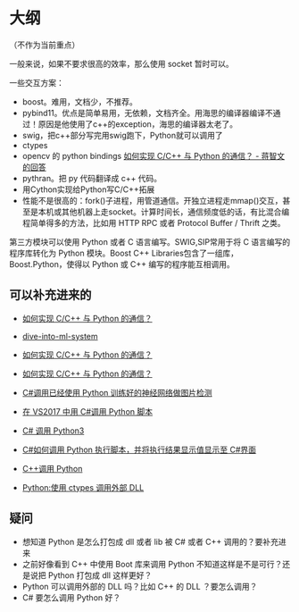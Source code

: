 # 大纲

（不作为当前重点）

一般来说，如果不要求很高的效率，那么使用 socket 暂时可以。


一些交互方案：

- boost。难用，文档少，不推荐。
- pybind11。优点是简单易用，无依赖，文档齐全。用海思的编译器编译不通过！原因是他使用了c++的exception，海思的编译器太老了。
- swig，把c++部分写完用swig跑下，Python就可以调用了
- ctypes
- opencv 的 python bindings [如何实现 C/C++ 与 Python 的通信？ - 蒋智文的回答](https://www.zhihu.com/question/23003213/answer/765979135)
- pythran。把 py 代码翻译成 c++ 代码。
- 用Cython实现给Python写C/C++拓展 
- 性能不是很高的：fork()子进程，用管道通信。开独立进程走mmap()交互，甚至是本机或其他机器上走socket。计算时间长，通信频度低的话，有比混合编程简单得多的方法，比如用 HTTP RPC 或者 Protocol Buffer / Thrift 之类。




第三方模块可以使用 Python 或者 C 语言编写。SWIG,SIP常用于将 C 语言编写的程序库转化为 Python 模块。Boost C++ Libraries包含了一组库，Boost.Python，使得以 Python 或 C++ 编写的程序能互相调用。




## 可以补充进来的

- [如何实现 C/C++ 与 Python 的通信？](https://www.zhihu.com/question/23003213)

- [dive-into-ml-system](https://github.com/wepe/dive-into-ml-system)

- [如何实现 C/C++ 与 Python 的通信？](https://www.zhihu.com/question/23003213/answer/765979135)


- [如何实现 C/C++ 与 Python 的通信？](https://www.zhihu.com/question/23003213)
- [C#调用已经使用 Python 训练好的神经网络做图片检测](https://blog.csdn.net/LIU_CQUPT/article/details/78739009)
- [在 VS2017 中用 C#调用 Python 脚本](https://blog.csdn.net/SHAO_96822/article/details/79177911)
- [C# 调用 Python3](https://blog.csdn.net/aa13058219642/article/details/79007695)
- [C#如何调用 Python 执行脚本，并将执行结果显示值显示至 C#界面](https://blog.csdn.net/cw19901024/article/details/73526402)
- [C++调用 Python](https://www.jianshu.com/p/74dfdf130bf7)

- [Python:使用 ctypes 调用外部 DLL](https://my.oschina.net/zhengyijie/blog/36515)

## 疑问

- 想知道 Python 是怎么打包成 dll 或者 lib 被 C# 或者 C++ 调用的？要补充进来
- 之前好像看到 C++ 中使用 Boot 库来调用 Python 不知道这样是不是可行？还是说把 Python 打包成 dll 这样更好？
- Python 可以调用外部的 DLL 吗？比如 C++ 的 DLL ？要怎么调用？
- C# 要怎么调用 Python 好？